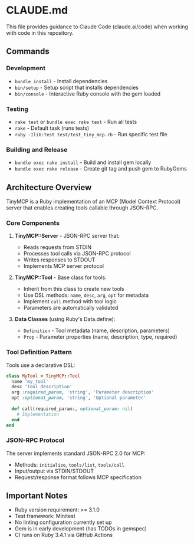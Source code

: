 # CLAUDE.md

This file provides guidance to Claude Code (claude.ai/code) when working with code in this repository.

## Commands

### Development
- `bundle install` - Install dependencies
- `bin/setup` - Setup script that installs dependencies
- `bin/console` - Interactive Ruby console with the gem loaded

### Testing
- `rake test` or `bundle exec rake test` - Run all tests
- `rake` - Default task (runs tests)
- `ruby -Ilib:test test/test_tiny_mcp.rb` - Run specific test file

### Building and Release
- `bundle exec rake install` - Build and install gem locally
- `bundle exec rake release` - Create git tag and push gem to RubyGems

## Architecture Overview

TinyMCP is a Ruby implementation of an MCP (Model Context Protocol) server that enables creating tools callable through JSON-RPC.

### Core Components

1. **TinyMCP::Server** - JSON-RPC server that:
   - Reads requests from STDIN
   - Processes tool calls via JSON-RPC protocol
   - Writes responses to STDOUT
   - Implements MCP server protocol

2. **TinyMCP::Tool** - Base class for tools:
   - Inherit from this class to create new tools
   - Use DSL methods: `name`, `desc`, `arg`, `opt` for metadata
   - Implement `call` method with tool logic
   - Parameters are automatically validated

3. **Data Classes** (using Ruby's Data.define):
   - `Definition` - Tool metadata (name, description, parameters)
   - `Prop` - Parameter properties (name, description, type, required)

### Tool Definition Pattern

Tools use a declarative DSL:
```ruby
class MyTool < TinyMCP::Tool
  name 'my_tool'
  desc 'Tool description'
  arg :required_param, 'string', 'Parameter description'
  opt :optional_param, 'string', 'Optional parameter'
  
  def call(required_param:, optional_param: nil)
    # Implementation
  end
end
```

### JSON-RPC Protocol

The server implements standard JSON-RPC 2.0 for MCP:
- Methods: `initialize`, `tools/list`, `tools/call`
- Input/output via STDIN/STDOUT
- Request/response format follows MCP specification

## Important Notes

- Ruby version requirement: >= 3.1.0
- Test framework: Minitest
- No linting configuration currently set up
- Gem is in early development (has TODOs in gemspec)
- CI runs on Ruby 3.4.1 via GitHub Actions
